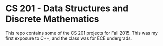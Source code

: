 # CS 201 - Data Structures and Discrete Mathematics

This repo contains some of the CS 201 projects for Fall 2015. This was my first exposure to C++, and the class was for ECE undergrads.  